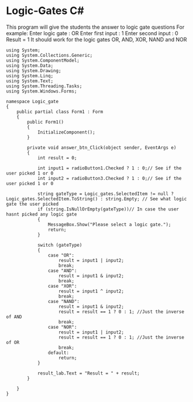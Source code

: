 # Logic-Gates C#

This program will give the students the answer to logic gate questions
For example:
Enter logic gate : OR
Enter first input : 1
Enter second input : 0
Result = 1
It should work for the logic gates OR, AND, XOR, NAND and NOR

    using System;
    using System.Collections.Generic;
    using System.ComponentModel;
    using System.Data;
    using System.Drawing;
    using System.Linq;
    using System.Text;
    using System.Threading.Tasks;
    using System.Windows.Forms;
    
    namespace Logic_gate
    {
        public partial class Form1 : Form
        {
            public Form1()
            {
                InitializeComponent();
            }
    
            private void answer_btn_Click(object sender, EventArgs e)
            {
                int result = 0;
                
                int input1 = radioButton1.Checked ? 1 : 0;// See if the user picked 1 or 0
                int input2 = radioButton3.Checked ? 1 : 0;// See if the user picked 1 or 0
                
                string gateType = Logic_gates.SelectedItem != null ? Logic_gates.SelectedItem.ToString() : string.Empty; // See what logic gate the user picked
                if (string.IsNullOrEmpty(gateType))// In case the user hasnt picked any logic gate
                {
                    MessageBox.Show("Please select a logic gate.");
                    return;
                }
    
                switch (gateType)
                {
                    case "OR":
                        result = input1 | input2;
                        break;
                    case "AND":
                        result = input1 & input2;
                        break;
                    case "XOR":
                        result = input1 ^ input2;
                        break;
                    case "NAND":
                        result = input1 & input2;
                        result = result == 1 ? 0 : 1; //Just the inverse of AND
                        break;
                    case "NOR":
                        result = input1 | input2;
                        result = result == 1 ? 0 : 1; //Just the inverse of OR
                        break;
                    default:
                        return;
                }
    
                result_lab.Text = "Result = " + result;
            }
            
        }
    }

